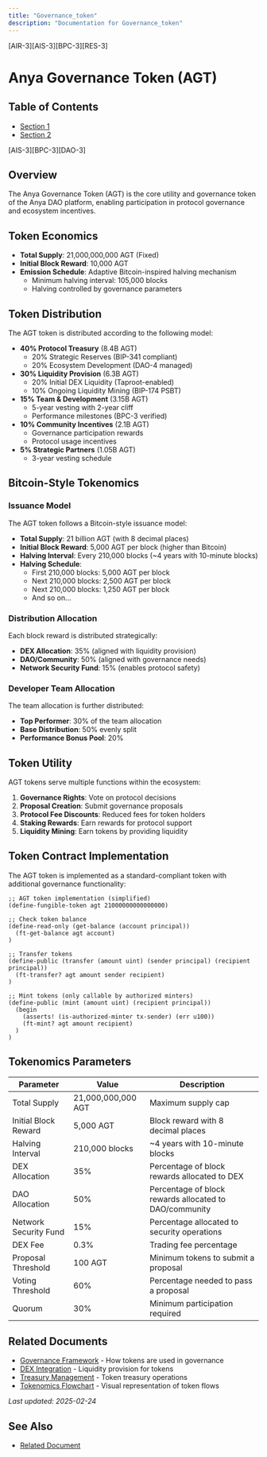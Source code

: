 ```yaml
---
title: "Governance_token"
description: "Documentation for Governance_token"
---
```


[AIR-3][AIS-3][BPC-3][RES-3]


# Anya Governance Token (AGT)

## Table of Contents

- [Section 1](#section-1)
- [Section 2](#section-2)


[AIS-3][BPC-3][DAO-3]

## Overview

The Anya Governance Token (AGT) is the core utility and governance token of the Anya DAO platform, enabling participation in protocol governance and ecosystem incentives.

## Token Economics

- **Total Supply**: 21,000,000,000 AGT (Fixed)
- **Initial Block Reward**: 10,000 AGT
- **Emission Schedule**: Adaptive Bitcoin-inspired halving mechanism
  - Minimum halving interval: 105,000 blocks
  - Halving controlled by governance parameters

## Token Distribution

The AGT token is distributed according to the following model:

- **40% Protocol Treasury** (8.4B AGT)
  - 20% Strategic Reserves (BIP-341 compliant)
  - 20% Ecosystem Development (DAO-4 managed)
- **30% Liquidity Provision** (6.3B AGT)
  - 20% Initial DEX Liquidity (Taproot-enabled)
  - 10% Ongoing Liquidity Mining (BIP-174 PSBT)
- **15% Team & Development** (3.15B AGT)
  - 5-year vesting with 2-year cliff
  - Performance milestones (BPC-3 verified)
- **10% Community Incentives** (2.1B AGT)
  - Governance participation rewards
  - Protocol usage incentives
- **5% Strategic Partners** (1.05B AGT)
  - 3-year vesting schedule

## Bitcoin-Style Tokenomics

### Issuance Model

The AGT token follows a Bitcoin-style issuance model:

- **Total Supply**: 21 billion AGT (with 8 decimal places)
- **Initial Block Reward**: 5,000 AGT per block (higher than Bitcoin)
- **Halving Interval**: Every 210,000 blocks (~4 years with 10-minute blocks)
- **Halving Schedule**:
  - First 210,000 blocks: 5,000 AGT per block
  - Next 210,000 blocks: 2,500 AGT per block
  - Next 210,000 blocks: 1,250 AGT per block
  - And so on...

### Distribution Allocation

Each block reward is distributed strategically:

- **DEX Allocation**: 35% (aligned with liquidity provision)
- **DAO/Community**: 50% (aligned with governance needs)
- **Network Security Fund**: 15% (enables protocol safety)

### Developer Team Allocation

The team allocation is further distributed:

- **Top Performer**: 30% of the team allocation
- **Base Distribution**: 50% evenly split
- **Performance Bonus Pool**: 20%

## Token Utility

AGT tokens serve multiple functions within the ecosystem:

1. **Governance Rights**: Vote on protocol decisions
2. **Proposal Creation**: Submit governance proposals
3. **Protocol Fee Discounts**: Reduced fees for token holders
4. **Staking Rewards**: Earn rewards for protocol support
5. **Liquidity Mining**: Earn tokens by providing liquidity

## Token Contract Implementation

The AGT token is implemented as a standard-compliant token with additional governance functionality:

```clarity
;; AGT token implementation (simplified)
(define-fungible-token agt 21000000000000000)

;; Check token balance
(define-read-only (get-balance (account principal))
  (ft-get-balance agt account)
)

;; Transfer tokens
(define-public (transfer (amount uint) (sender principal) (recipient principal))
  (ft-transfer? agt amount sender recipient)
)

;; Mint tokens (only callable by authorized minters)
(define-public (mint (amount uint) (recipient principal))
  (begin
    (asserts! (is-authorized-minter tx-sender) (err u100))
    (ft-mint? agt amount recipient)
  )
)
```

## Tokenomics Parameters

| Parameter | Value | Description |
|-----------|-------|-------------|
| Total Supply | 21,000,000,000 AGT | Maximum supply cap |
| Initial Block Reward | 5,000 AGT | Block reward with 8 decimal places |
| Halving Interval | 210,000 blocks | ~4 years with 10-minute blocks |
| DEX Allocation | 35% | Percentage of block rewards allocated to DEX |
| DAO Allocation | 50% | Percentage of block rewards allocated to DAO/community |
| Network Security Fund | 15% | Percentage allocated to security operations |
| DEX Fee | 0.3% | Trading fee percentage |
| Proposal Threshold | 100 AGT | Minimum tokens to submit a proposal |
| Voting Threshold | 60% | Percentage needed to pass a proposal |
| Quorum | 30% | Minimum participation required |

## Related Documents

- [Governance Framework](GOVERNANCE_FRAMEWORK.md) - How tokens are used in governance
- [DEX Integration](DEX_INTEGRATION.md) - Liquidity provision for tokens
- [Treasury Management](TREASURY_MANAGEMENT.md) - Token treasury operations
- [Tokenomics Flowchart](TOKENOMICS_FLOWCHART.md) - Visual representation of token flows

*Last updated: 2025-02-24* 
## See Also

- [Related Document](#related-document)

